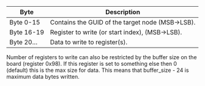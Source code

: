  | Byte       | Description                                      | 
 | ----       | -----------                                      | 
 | Byte 0-15  | Contains the GUID of the target node (MSB->LSB). | 
 | Byte 16-19 | Register to write (or start index), (MSB->LSB).  | 
 | Byte 20… | Data to write to register(s).                    | 

Number of registers to write can also be restricted by the buffer size on the board (register 0x98). If this register is set to something else then 0 (default) this is the max size for data. This means that buffer_size - 24 is maximum data bytes written. 
